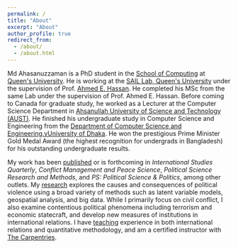 ```yaml
---
permalink: /
title: "About"
excerpt: "About"
author_profile: true
redirect_from: 
  - /about/
  - /about.html
---
```



Md Ahasanuzzaman is a PhD student in the [School of Computing](https://www.cs.queensu.ca/) at [Queen's University](https://www.cs.queensu.ca/). He is working at the [SAIL Lab, Queen's University](https://sail.cs.queensu.ca/index.html) under the supervision of Prof. [Ahmed E. Hassan](https://scholar.google.com/citations?user=9hwXx34AAAAJ&hl=en). He completed his MSc from the same Lab under the supervision of Prof. Ahmed E. Hassan. Before coming to Canada for graduate study, he worked as a Lecturer at the Computer Science Department in [Ahsanullah University of Science and Technology (AUST)](https://www.aust.edu/). He finished his undergraduate study in Computer Science and Engineering from the [Department of Computer Science and Engineering,vUniversity of Dhaka](https://www.cse.du.ac.bd/). He won the prestigious Prime Minister Gold Medal Award (the highest recognition for undergrads in Bangladesh) for his outstanding undergraduate results.

My work has been [published](publications) or is forthcoming in
*International Studies Quarterly*, *Conflict Management and Peace Science*,
*Political Science Research and Methods*, and *PS: Political Science & Politics*,
among other outlets. My [research](research) explores the causes and
consequences of political violence using a broad variety of methods such as
latent variable models, geospatial analysis, and big data. While I primarily
focus on civil conflict, I also examine contentious political phenomena
including terrorism and economic statecraft, and develop new measures of
institutions in international relations. I have [teaching](teaching) experience
in both international relations and quantitative methodology, and am a certified
instructor with [The Carpentries](https://carpentries.org/).
